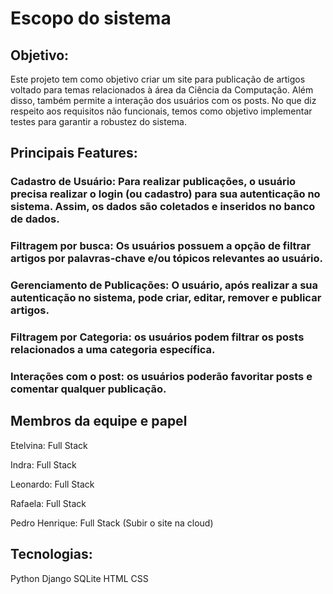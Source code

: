 # Escopo do sistema

## Objetivo:

Este projeto tem como objetivo criar um site para publicação de artigos voltado para temas relacionados à área da Ciência da Computação.  Além disso, também permite a interação dos usuários com os posts. No que diz respeito aos requisitos não funcionais, temos como objetivo implementar testes para garantir a robustez do sistema.

## Principais Features:

### Cadastro de Usuário: Para realizar publicações, o usuário precisa realizar o login (ou cadastro) para sua autenticação no sistema. Assim, os dados são coletados e inseridos no banco de dados.

### Filtragem por busca: Os usuários possuem a opção de filtrar artigos por palavras-chave e/ou tópicos relevantes ao usuário.


### Gerenciamento de Publicações: O usuário, após realizar a sua autenticação no sistema, pode criar, editar, remover e publicar artigos.


### Filtragem por Categoria: os usuários podem filtrar os posts relacionados a uma categoria específica.


### Interações com o post: os usuários poderão favoritar posts e comentar qualquer publicação.






##  Membros da equipe e papel

Etelvina: Full Stack


Indra: Full Stack


Leonardo: Full Stack


Rafaela: Full Stack


Pedro Henrique: Full Stack (Subir o site na cloud)



## Tecnologias:

Python
Django 
SQLite
HTML
CSS
